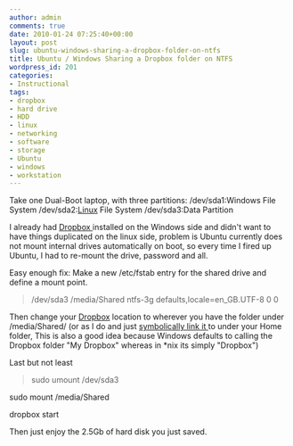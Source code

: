 ```yaml
---
author: admin
comments: true
date: 2010-01-24 07:25:40+00:00
layout: post
slug: ubuntu-windows-sharing-a-dropbox-folder-on-ntfs
title: Ubuntu / Windows Sharing a Dropbox folder on NTFS
wordpress_id: 201
categories:
- Instructional
tags:
- dropbox
- hard drive
- HDD
- linux
- networking
- software
- storage
- Ubuntu
- windows
- workstation
---
```


Take one Dual-Boot laptop, with three partitions:
/dev/sda1:Windows File System
/dev/sda2:[Linux](http://www.ubuntu.com/GetUbuntu/download) File System
/dev/sda3:Data Partition

I already had [Dropbox ](https://www.dropbox.com/referrals/NTM2OTc3NTg5)installed on the Windows side and didn't want to have things duplicated on the linux side, problem is Ubuntu currently does not mount internal drives automatically on boot, so every time I fired up Ubuntu, I had to re-mount the drive, password and all.

Easy enough fix: Make a new /etc/fstab entry for the shared drive and define a mount point.


> /dev/sda3 /media/Shared ntfs-3g defaults,locale=en_GB.UTF-8 0 0


Then change your [Dropbox](http://https://www.dropbox.com/referrals/NTM2OTc3NTg5) location to wherever you have the folder under /media/Shared/ (or as I do and just [symbolically link it ](http://kb.iu.edu/data/abbe.html)to under your Home folder, This is also a good idea because Windows defaults to calling the Dropbox folder "My Dropbox" whereas in *nix its simply "Dropbox")

Last but not least


> sudo umount /dev/sda3

sudo mount /media/Shared

dropbox start


Then just enjoy the 2.5Gb of hard disk you just saved.
